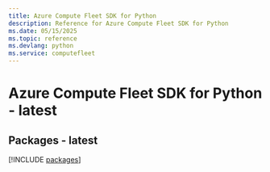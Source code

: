 ```yaml
---
title: Azure Compute Fleet SDK for Python
description: Reference for Azure Compute Fleet SDK for Python
ms.date: 05/15/2025
ms.topic: reference
ms.devlang: python
ms.service: computefleet
---
```

# Azure Compute Fleet SDK for Python - latest
## Packages - latest
[!INCLUDE [packages](compute-fleet-index.md)]